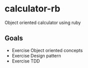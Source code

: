 # calculator-rb

Object oriented calculator using ruby

## Goals

- Exercise Object oriented concepts
- Exercise Design pattern
- Exercise TDD
